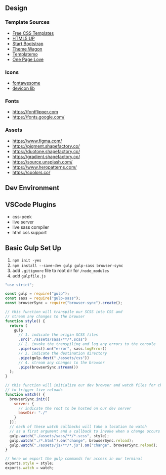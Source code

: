 
## Design
### Template Sources
- [Free CSS Templates](http://www.free-css.com/template-categories/portfolio)
- [HTML5 UP](http://html5up.net/)
- [Start Bootstrap](http://startbootstrap.com/)
- [Theme Wagon](https://themewagon.com/top-html-landing-page-templates/)
- [Templatemo](https://templatemo.com/tag/portfolio)
- [One Page Love](https://onepagelove.com/templates/free-templates)

### Icons
- [fontawesome](https://fontawesome.com/)
- [devicon lib](https://konpa.github.io/devicon/)

### Fonts
- https://fontflipper.com
- https://fonts.google.com/

### Assets

- https://www.figma.com/
- https://pigment.shapefactory.co/
- https://duotone.shapefactory.co/
- https://gradient.shapefactory.co/
- https://source.unsplash.com/
- https://www.heropatterns.com/
- https://coolors.co/
## Dev Environment
## VSCode Plugins
- css-peek
- live server
- live sass compiler
- html css support

## Basic Gulp Set Up

1. `npm init -yes`
2. `npm install --save-dev gulp gulp-sass browser-sync`
3. add `.gitignore` file to root dir for `/node_modules`
4. add `gulpfile.js`

```javascript
"use strict";

const gulp = require("gulp");
const sass = require("gulp-sass");
const browserSync = require("browser-sync").create();

// this function will transpile our SCSS into CSS and
// stream any changes to the browser
function style() {
  return (
    gulp
      // 1. indicate the origin SCSS files
      .src("./assets/sass/**/*.scss")
      // 2. invoke the transpiling and log any errors to the console
      .pipe(sass().on("error", sass.logError))
      // 3. indicate the destination directory
      .pipe(gulp.dest("./assets/css"))
      // 4. stream any changes to the browser
      .pipe(browserSync.stream())
  );
}

// this function will initialize our dev browser and watch files for changes
// to trigger live reloads
function watch() {
  browserSync.init({
    server: {
      // indicate the root to be hosted on our dev server
      baseDir: "./"
    }
  });
  // each of these watch callbacks will take a location to watch
  // as a first argument and a callback to invoke when a change occurs
  gulp.watch("./assets/sass/**/*.scss", style);
  gulp.watch("./*.html").on("change", browserSync.reload);
  gulp.watch("./assets/js/**/*.js").on("change", browserSync.reload);
}

// here we export the gulp commands for access in our terminal
exports.style = style;
exports.watch = watch;
```
